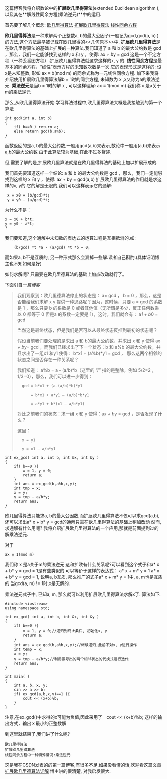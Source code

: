 
这篇博客我将介绍数论中的**扩展欧几里得算法**(extended Euclidean algorithm ),以及其在**解线性同余方程(乘法逆元)**中的运用.


首先要了解几个概念:
	[欧几里得算法](https://baike.baidu.com/item/%E6%AC%A7%E5%87%A0%E9%87%8C%E5%BE%B7%E7%AE%97%E6%B3%95/9002848?fr=aladdin)
	[扩展欧几里得算法](https://baike.baidu.com/item/%E6%89%A9%E5%B1%95%E6%AC%A7%E5%87%A0%E9%87%8C%E5%BE%B7%E7%AE%97%E6%B3%95/1053275?fr=aladdin)
	[线性同余方程](https://baike.baidu.com/item/%E7%BA%BF%E6%80%A7%E5%90%8C%E4%BD%99%E6%96%B9%E7%A8%8B/5544515?fr=aladdin)

**欧几里得算法**是一种求解两个正整数a, b的最大公因子(一般记为gcd,gcd(a, b) )的方法,这个方法最早被记载在欧几里得的<<几何原本>>中.
**扩展欧几里得算法**是在欧几里得算法的基础上扩展的一种算法.我们知道了 a 和 b 的最大公约数是 gcd ，那么，我们一定能够找到这样的 x 和 y ，使得: a*x + b*y = gcd 这是一个不定方程（一种丢番图方程）.扩展欧几里得算法就这求这样的x, y 的.
**线性同余方程**是最基本的同余方程，“线性”表示方程的未知数次数是一次.它的表现形式是这样的:
	设x是未知整数, 形如
		ax ≡ b(mod m)
	的同余式称为一元线性同余方程.
	加下来我将介绍使用扩展欧几里得算法解b = 1时的同余方程, 未知数为 x ,x又称为a的乘法逆元.
**乘法逆元**是当b = 1时的解 x , 可以这样理解:
	ax ≡ 1(mod m)
	我们称 x 是a关于m的乘法逆元

那么,从欧几里得算法开始.学习算法过程中,欧几里得算法大概是我接触到的第一个算法

```
int gcd(int a, int b)
{
	if( b==0 ) return a;
	else return gcd(b,a%b);
}
```

函数返回的是a, b的最大公约数,一般用gcd(a,b)来表示,数论中一般用(a,b)来表示a,b的最大公约数
由于此算法较为基础,在此不过多赘述.

但,需要了解的是,扩展欧几里算法就是在欧几里得算法的基础上加以扩展形成的.

我们首先要知道这样一个结论:
a 和 b 的最大公约数是 gcd ，那么，我们一定能够找到这样的 x 和 y ，使得: a*x + b*y = gcd(a,b)
扩展欧几里得算法的作用就是求这样的x, y的.它的解是无限的,我们可以这样表示它的通解:

	 x = x0 + (b/gcd)*t;
	 y = y0 - (a/gcd)*t;

为什么不是：

	x = x0 + b*t;
	y = y0 - a*t;
	?
我们要知道,这个通解中未知数的表达式的运算过程是互相抵消的.如:

		(b/gcd) *t *a - (a/gcd) *t *b = 0;

而如果a, b不是互质的, 另一种形式那么会漏掉一些解.读者自己斟酌.(具体证明博主也不知如何是好)

如何求解呢?
只需要在欧几里德算法的基础上加点改动就行了。


  下面引自[*一篇博客*](http://blog.csdn.net/zhjchengfeng5/article/details/7786595)

>  我们观察到：欧几里德算法停止的状态是： a= gcd ， b = 0 ，那么，这是否能给我们求解 x y
>  提供一种思路呢？因为，这时候，只要 a = gcd 的系数是 1 ，那么只要 b 的系数是 0 或者其他值（无所谓是多少，反正任何数乘以 0
>  都等于 0 但是a 的系数一定要是 1），这时，我们就会有： a*1 + b*0 = gcd
>
>   当然这是最终状态，但是我们是否可以从最终状态反推到最初的状态呢？
>
>   假设当前我们要处理的是求出 a 和 b的最大公约数，并求出 x 和 y 使得 a*x + b*y= gcd ，而我们已经求出了下一个状态：b 和 a%b 的最大公约数，并且求出了一组x1 和y1 使得： b*x1 + (a%b)*y1 = gcd
>  ， 那么这两个相邻的状态之间是否存在一种关系呢？
>
>   我们知道： a%b = a - (a/b)*b（这里的 “/” 指的是整除，例如 5/2=2 , 1/3=0），那么，我们可以进一步得到：
>
>       gcd = b*x1 + (a-(a/b)*b)*y1
>      
>           = b*x1 + a*y1 – (a/b)*b*y1
>      
>           = a*y1 + b*(x1 – a/b*y1)
>
>   对比之前我们的状态：求一组 x 和 y 使得：a*x + b*y = gcd ，是否发现了什么？
>
>   这里：
>
>       x = y1
>      
>       y = x1 – a/b*y1

```
int ex_gcd( int a, int b, int &x, int &y )
{
	if( b==0 ){
		x = 1, y = 0;
		return a;
	}
	int ans = ex_gcd(b,a%b,x,y);
	int tmp = x;
	x = y;
	y = tmp - a/b*y;
	return ans;
}
```

欧几里得算法只能求a, b的最大公因数,而扩展欧几里得算法不仅可以求gcd(a,b),还可以求出a* x + b* y = gcd的通解只需在欧几里得算法的基础上稍加改动
然而,求通解有什么用呢?
我将介绍扩展欧几里得算法的一个应用,那就是前面提到过的解乘法逆元.

对于

	ax ≡ 1(mod m)

我们称 x 是a关于m的乘法逆元
这和扩欧有什么关系呢?可以看到这个式子和a* x + b* y = gcd = 1是有些类似的
可以等价于这样的表达式： a* x + m* y = 1
a* x + b* y = gcd = 1, 说明a, b互质, 那么推广的式子a* x + m* y = 1中, a, m也是互质的
当gcd(a, m) != 1时,x是无解的.

乘法逆元式子中, 已知a, m, 那么就可以利用扩展欧几里得算法求解x了.
算法如下:

```
#include <iostream>
using namespace std;

int ex_gcd( int a, int b, int &x, int &y )
{
	if( b==0 ){
		x = 1, y = 0;//递归到终止条件, 初始化x, y
		return a;
	}
	int ans = ex_gcd(b,a%b,x,y);//继续递归,此前不对x, y进行操作
	int temp = x;
	x = y;
	y = tmp - a/b*y;//利用推导出的两个相邻状态的代换式进行迭代
	return ans;
}

int main( )
{
	int a, b, x, y;
	cin >> a >> b;
	if( ex_gcd(a,b,x,y)==1 ){
		cout << (x+b)%b; 
	}
}
```

注意,在ex_gcd()中求得的x可能为负值,因此采用了　cout << (x+b)%b; 这样的输出方式，输出ｘ最小的正整数解

到这里就结束了,我们讲了什么呢?

	欧几里得算法
	扩展欧几里得算法
	线性同余方程中一种特殊情况:乘法逆元 

这是我在CSDN发表的的第一篇博客,有很多不足.如果没看懂的话,欢迎看这篇文章
	[扩展欧几里德算法详解](http://blog.csdn.net/zhjchengfeng5/article/details/7786595)
	博主讲的很清楚, 对我启发很大.